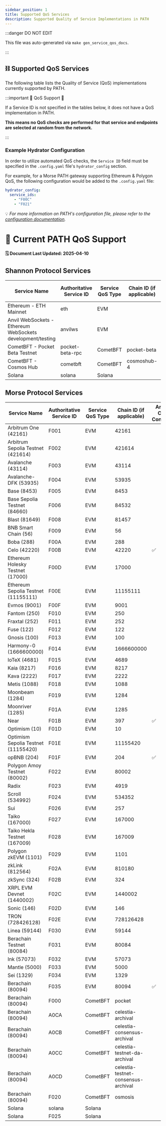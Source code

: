 ```yaml
---
sidebar_position: 1
title: Supported QoS Services
description: Supported Quality of Service Implementations in PATH
---
```


:::danger DO NOT EDIT

This file was auto-generated via `make gen_service_qos_docs`.

:::

## ⛓️ Supported QoS Services

The following table lists the Quality of Service (QoS) implementations currently supported by PATH.

:::important 🚧 QoS Support 🚧

If a Service ID is not specified in the tables below, it does not have a QoS implementation in PATH.

**This means no QoS checks are performed for that service and endpoints are selected at random from the network.**

:::

### Example Hydrator Configuration

In order to utilize automated QoS checks, the `Service ID` field must be specified in the `.config.yaml` file's `hydrator_config` section.

For example, for a Morse PATH gateway supporting Ethereum & Polygon QoS, the following configuration would be added to the `.config.yaml` file:

```yaml
hydrator_config:
  service_ids:
    - "F00C"
    - "F021"
```

💡 _For more information on PATH's configuration file, please refer to the [configuration documentation](../../develop/path/6_configurations_helm.md)._

# 🌿 Current PATH QoS Support

**🗓️ Document Last Updated: 2025-04-10**

## Shannon Protocol Services

| Service Name                                               | Authoritative Service ID | Service QoS Type | Chain ID (if applicable) | Archival Check Configured |
| ---------------------------------------------------------- | ------------------------ | ---------------- | ------------------------ | ------------------------- |
| Ethereum - ETH Mainnet                                     | eth                      | EVM              |                          | ✅                        |
| Anvil WebSockets - Ethereum WebSockets development/testing | anvilws                  | EVM              |                          |                           |
| CometBFT - Pocket Beta Testnet                             | pocket-beta-rpc          | CometBFT         | pocket-beta              |                           |
| CometBFT - Cosmos Hub                                      | cometbft                 | CometBFT         | cosmoshub-4              |                           |
| Solana                                                     | solana                   | Solana           |                          |                           |

## Morse Protocol Services

| Service Name                        | Authoritative Service ID | Service QoS Type | Chain ID (if applicable)            | Archival Check Configured |
| ----------------------------------- | ------------------------ | ---------------- | ----------------------------------- | ------------------------- |
| Arbitrum One (42161)                | F001                     | EVM              | 42161                               |                           |
| Arbitrum Sepolia Testnet (421614)   | F002                     | EVM              | 421614                              |                           |
| Avalanche (43114)                   | F003                     | EVM              | 43114                               |                           |
| Avalanche-DFK (53935)               | F004                     | EVM              | 53935                               |                           |
| Base (8453)                         | F005                     | EVM              | 8453                                |                           |
| Base Sepolia Testnet (84660)        | F006                     | EVM              | 84532                               |                           |
| Blast (81649)                       | F008                     | EVM              | 81457                               |                           |
| BNB Smart Chain (56)                | F009                     | EVM              | 56                                  |                           |
| Boba (288)                          | F00A                     | EVM              | 288                                 |                           |
| Celo (42220)                        | F00B                     | EVM              | 42220                               | ✅                        |
| Ethereum Holesky Testnet (17000)    | F00D                     | EVM              | 17000                               |                           |
| Ethereum Sepolia Testnet (11155111) | F00E                     | EVM              | 11155111                            |                           |
| Evmos (9001)                        | F00F                     | EVM              | 9001                                |                           |
| Fantom (250)                        | F010                     | EVM              | 250                                 |                           |
| Fraxtal (252)                       | F011                     | EVM              | 252                                 |                           |
| Fuse (122)                          | F012                     | EVM              | 122                                 |                           |
| Gnosis (100)                        | F013                     | EVM              | 100                                 |                           |
| Harmony-0 (1666600000)              | F014                     | EVM              | 1666600000                          |                           |
| IoTeX (4681)                        | F015                     | EVM              | 4689                                |                           |
| Kaia (8217)                         | F016                     | EVM              | 8217                                |                           |
| Kava (2222)                         | F017                     | EVM              | 2222                                |                           |
| Metis (1088)                        | F018                     | EVM              | 1088                                |                           |
| Moonbeam (1284)                     | F019                     | EVM              | 1284                                |                           |
| Moonriver (1285)                    | F01A                     | EVM              | 1285                                |                           |
| Near                                | F01B                     | EVM              | 397                                 | ✅                        |
| Optimism (10)                       | F01D                     | EVM              | 10                                  |                           |
| Optimism Sepolia Testnet (11155420) | F01E                     | EVM              | 11155420                            |                           |
| opBNB (204)                         | F01F                     | EVM              | 204                                 | ✅                        |
| Polygon Amoy Testnet (80002)        | F022                     | EVM              | 80002                               |                           |
| Radix                               | F023                     | EVM              | 4919                                |                           |
| Scroll (534992)                     | F024                     | EVM              | 534352                              |                           |
| Sui                                 | F026                     | EVM              | 257                                 |                           |
| Taiko (167000)                      | F027                     | EVM              | 167000                              |                           |
| Taiko Hekla Testnet (167009)        | F028                     | EVM              | 167009                              |                           |
| Polygon zkEVM (1101)                | F029                     | EVM              | 1101                                |                           |
| zkLink (812564)                     | F02A                     | EVM              | 810180                              |                           |
| zkSync (324)                        | F02B                     | EVM              | 324                                 |                           |
| XRPL EVM Devnet (1440002)           | F02C                     | EVM              | 1440002                             |                           |
| Sonic (146)                         | F02D                     | EVM              | 146                                 |                           |
| TRON (728426128)                    | F02E                     | EVM              | 728126428                           |                           |
| Linea (59144)                       | F030                     | EVM              | 59144                               |                           |
| Berachain Testnet (80084)           | F031                     | EVM              | 80084                               |                           |
| Ink (57073)                         | F032                     | EVM              | 57073                               |                           |
| Mantle (5000)                       | F033                     | EVM              | 5000                                |                           |
| Sei (1329)                          | F034                     | EVM              | 1329                                |                           |
| Berachain (80094)                   | F035                     | EVM              | 80094                               | ✅                        |
| Berachain (80094)                   | F000                     | CometBFT         | pocket                              |                           |
| Berachain (80094)                   | A0CA                     | CometBFT         | celestia-archival                   |                           |
| Berachain (80094)                   | A0CB                     | CometBFT         | celestia-consensus-archival         |                           |
| Berachain (80094)                   | A0CC                     | CometBFT         | celestia-testnet-da-archival        |                           |
| Berachain (80094)                   | A0CD                     | CometBFT         | celestia-testnet-consensus-archival |                           |
| Berachain (80094)                   | F020                     | CometBFT         | osmosis                             |                           |
| Solana                              | solana                   | Solana           |                                     |                           |
| Solana                              | F025                     | Solana           |                                     |                           |
